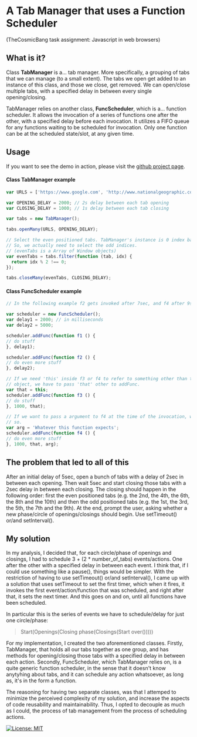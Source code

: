 # A Tab Manager that uses a Function Scheduler
(TheCosmicBang task assignment: Javascript in web browsers)

## What is it?
Class **TabManager** is a... tab manager. More specifically, a grouping of tabs that we can manage (to a small extent). The tabs we open get added to an instance of this class, and those we close, get removed. We can open/close multiple tabs, with a specified delay in between every single opening/closing.

TabManager relies on another class, **FuncScheduler**, which is a... function scheduler. It allows the invocation of a series of functions one after the other, with a specified delay before each invocation. It utilizes a FIFO queue for any functions waiting to be scheduled for invocation. Only one function can be at the scheduled state/slot, at any given time.

## Usage

If you want to see the demo in action, please visit the [github project page](http://www.nikosath.space/tab-manager/index.html).

#### Class TabManager example
```javascript
var URLS = ['https://www.google.com', 'http://www.nationalgeographic.com', 'http://cnn.com'];

var OPENING_DELAY = 2000; // 2s delay between each tab opening
var CLOSING_DELAY = 1000; // 1s delay between each tab closing

var tabs = new TabManager();

tabs.openMany(URLS, OPENING_DELAY);

// Select the even positioned tabs. TabManager's instance is 0 index based.
// So, we actually need to select the odd indices.
// (evenTabs is a Array of Window objects)
var evenTabs = tabs.filter(function (tab, idx) {
  return idx % 2 !== 0;
});

tabs.closeMany(evenTabs, CLOSING_DELAY);

```

#### Class FuncScheduler example
```javascript
// In the following example f2 gets invoked after 7sec, and f4 after 9sec

var scheduler = new FuncScheduler();
var delay1 = 2000; // in milliseconds
var delay2 = 5000;

scheduler.addFunc(function f1 () {
// do stuff
}, delay1);

scheduler.addFunc(function f2 () {
// do even more stuff
}, delay2);

// If we need 'this' inside f3 or f4 to refer to something other than the global
// object, we have to pass 'that' other to addFunc.
var that = this;
scheduler.addFunc(function f3 () {
// do stuff
}, 1000, that);

// If we want to pass a argument to f4 at the time of the invocation, we can do
// so.
var arg = 'Whatever this function expects';
scheduler.addFunc(function f4 () {
// do even more stuff
}, 1000, that, arg);
```

## The problem that led to all of this

After an initial delay of 5sec, open a bunch of tabs with a delay of 2sec in between each opening. Then wait 5sec and start closing those tabs with a 2sec delay in between each closing. The closing should happen in the following order: first the even positioned tabs (e.g. the 2nd, the 4th, the 6th, the 8th and the 10th) and then the odd positioned tabs (e.g. the 1st, the 3rd, the 5th, the 7th and the 9th). At the end, prompt the user, asking whether a new phase/circle of openings/closings should begin. Use setTimeout() or/and setInterval().

## My solution

In my analysis, I decided that, for each circle/phase of openings and closings, I had to schedule 3 + (2 * number_of_tabs) events/actions. One after the other with a specified delay in between each event. I think that, if I could use something like a pause(), things would be simpler. With the restriction of having to use setTimeout() or/and setInterval(), I came up with a solution that uses setTimeout to set the first timer, which when it fires, it invokes the first event/action/function that was scheduled, and right after that, it sets the next timer. And this goes on and on, until all functions have been scheduled.

In particular this is the series of events we have to schedule/delay for just one circle/phase:
> Start(Openings(Closing phase(Closings(Start over()))))

For my implementation, I created the two aforementioned classes. Firstly, TabManager, that holds all our tabs together as one group, and has methods for opening/closing those tabs with a specified delay in between each action. Secondly, FuncScheduler, which TabManager relies on, is a quite generic function scheduler, in the sense that it doesn't know anytyhing about tabs, and it can schedule any action whatsoever, as long as, it's in the form a function.

The reasoning for having two separate classes, was that I attemped to minimize the perceived complexity of my solution, and increase the aspects of code reusability and maintainability. Thus, I opted to decouple as much as I could, the process of tab management from the process of scheduling actions.

[![License: MIT](https://img.shields.io/badge/License-MIT-yellow.svg)](https://opensource.org/licenses/MIT)
